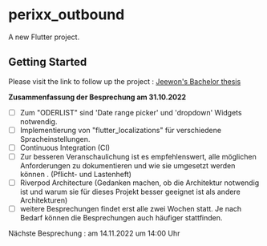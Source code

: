 # perixx_outbound

A new Flutter project.

## Getting Started

<!-- This project is a starting point for a Flutter application.

A few resources to get you started if this is your first Flutter project:

- [Lab: Write your first Flutter app](https://docs.flutter.dev/get-started/codelab)
- [Cookbook: Useful Flutter samples](https://docs.flutter.dev/cookbook)

For help getting started with Flutter development, view the
[online documentation](https://docs.flutter.dev/), which offers tutorials,
samples, guidance on mobile development, and a full API reference. -->

Please visit the link to follow up the project : [Jeewon's Bachelor thesis](https://drwldnjs521.github.io)

**Zusammenfassung der Besprechung am 31.10.2022**

- [ ] Zum "ODERLIST" sind 'Date range picker' und 'dropdown' Widgets notwendig.
- [ ] Implementierung von "flutter_localizations" für verschiedene Spracheinstellungen.
- [ ] Continuous Integration (CI)
- [ ] Zur besseren Veranschaulichung ist es empfehlenswert, alle möglichen Anforderungen zu dokumentieren und wie sie umgesetzt werden können .
(Pflicht- und Lastenheft)
- [ ] Riverpod Architecture (Gedanken machen, ob die Architektur notwendig ist und warum sie für dieses Projekt besser geeignet ist als andere Architekturen) 
- [ ] weitere Besprechungen findet erst alle zwei Wochen statt. Je nach Bedarf können die Besprechungen auch häufiger stattfinden.

Nächste Besprechung : am 14.11.2022 um 14:00 Uhr

